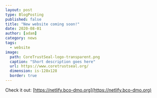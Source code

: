 ```yaml
---
layout: post
type: BlogPosting
published: false
title: "New website coming soon!"
date: 2020-08-01
author: [adam]
category: news
tags: 
  - website
image:
  path: CoreTrustSeal-logo-transparent.png
  caption: "Short description goes here"
  url: https://www.coretrustseal.org/
  dimension: is-128x128
  border: true
---
```


Check it out: [https://netlify.bco-dmo.org](https://netlify.bco-dmo.org)
